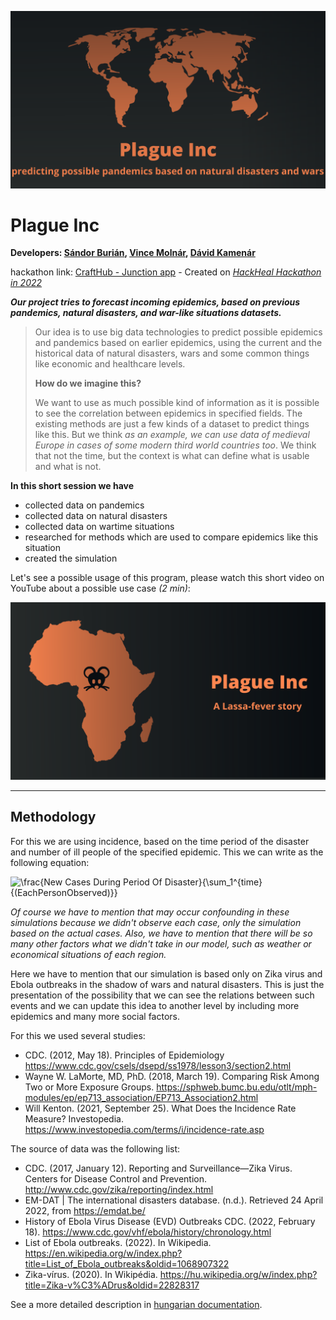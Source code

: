 ![headline](readme_design/headline.png)

# Plague Inc
**Developers: [Sándor Burián](https://www.linkedin.com/in/sandor-burian), [Vince Molnár](https://www.linkedin.com/in/vince-moln%C3%A1r-4632191a3?miniProfileUrn=urn%3Ali%3Afs_miniProfile%3AACoAAC-NWEsB0R33ReLNEcYmNQIguMi0-lBYPhw&lipi=urn%3Ali%3Apage%3Ad_flagship3_search_srp_people%3B%2FVwg4S7gQQmd5Xw43x852g%3D%3D), [Dávid Kamenár](https://hu.linkedin.com/in/david-kamenar-1178b312a?trk=people-guest_people_search-card)**

hackathon link: [CraftHub - Junction app](http://web.archive.org/web/20220424114040/https://app.hackjunction.com/projects/hack-and-heal-hybrid-hackathon-2022/view/623e48300ccebc004ac63745) - Created on [*HackHeal Hackathon in 2022*](https://hacknheal.crafthub.events/)

***Our project tries to forecast incoming epidemics, based on previous pandemics, natural disasters, and war-like situations datasets.***

> Our idea is to use big data technologies to predict possible epidemics and pandemics based on earlier epidemics, using the current and the historical data of natural disasters, wars and some common things like economic and healthcare levels.
>
> **How do we imagine this?**
>
> We want to use as much possible kind of information as it is possible to see the correlation between epidemics in specified fields. The existing methods are just a few kinds of a dataset to predict things like this. But we think *as an example, we can use data of medieval Europe in cases of some modern third world countries too*. We think that not the time, but the context is what can define what is usable and what is not.
> 

**In this short session we have**
- collected data on pandemics
- collected data on natural disasters
- collected data on wartime situations
- researched for methods which are used to compare epidemics like this situation 
- created the simulation

Let's see a possible usage of this program, please watch this short video on YouTube about a possible use case *(2 min)*: 

[![A Lassa-fever story](readme_design/lassa_story.png)](https://www.youtube.com/watch?v=KxBMI9pYklE)

----

## Methodology
For this we are using incidence, based on the time period of the disaster and number of ill people of the specified epidemic. This we can write as the following equation:


![\frac{New Cases During Period Of Disaster}{\sum_1^{time}{(EachPersonObserved)}}](https://latex.codecogs.com/gif.latex?\frac{New%20Cases%20During%20Period%20Of%20Disaster}{\sum_1^{time}{(EachPersonObserved)}})

*Of course we have to mention that may occur confounding in these simulations because we didn't observe each case, only the simulation based on the actual cases. Also, we have to mention that there will be so many other factors what we didn't take in our model, such as weather or economical situations of each region.*

Here we have to mention that our simulation is based only on Zika virus and Ebola outbreaks in the shadow of wars and natural disasters. This is just the presentation of the possibility that we can see the relations between such events and we can update this idea to another level by including more epidemics and many more social factors. 

For this we used several studies:
- CDC. (2012, May 18). Principles of Epidemiology https://www.cdc.gov/csels/dsepd/ss1978/lesson3/section2.html
- Wayne W. LaMorte, MD, PhD. (2018, March 19). Comparing Risk Among Two or More Exposure Groups. https://sphweb.bumc.bu.edu/otlt/mph-modules/ep/ep713_association/EP713_Association2.html
- Will Kenton. (2021, September 25). What Does the Incidence Rate Measure? Investopedia. https://www.investopedia.com/terms/i/incidence-rate.asp


The source of data was the following list:
- CDC. (2017, January 12). Reporting and Surveillance—Zika Virus. Centers for Disease Control and Prevention. http://www.cdc.gov/zika/reporting/index.html
- EM-DAT | The international disasters database. (n.d.). Retrieved 24 April 2022, from https://emdat.be/
- History of Ebola Virus Disease (EVD) Outbreaks CDC. (2022, February 18). https://www.cdc.gov/vhf/ebola/history/chronology.html
- List of Ebola outbreaks. (2022). In Wikipedia. https://en.wikipedia.org/w/index.php?title=List_of_Ebola_outbreaks&oldid=1068907322
- Zika-vírus. (2020). In Wikipédia. https://hu.wikipedia.org/w/index.php?title=Zika-v%C3%ADrus&oldid=22828317


See a more detailed description in [hungarian documentation](https://github.com/buriansandor/Plague-Inc/blob/main/dokumentacio.pdf).
